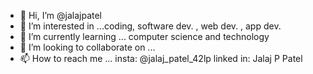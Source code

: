 - 👋 Hi, I’m @jalajpatel
- 👀 I’m interested in ...coding, software dev. , web dev. , app dev.
- 🌱 I’m currently learning ... computer science and technology
- 💞️ I’m looking to collaborate on ...
- 📫 How to reach me ... insta: @jalaj_patel_42lp  linked in: Jalaj P Patel

<!---
jalajpatel/jalajpatel is a ✨ special ✨ repository because its `README.md` (this file) appears on your GitHub profile.
You can click the Preview link to take a look at your changes.
--->
